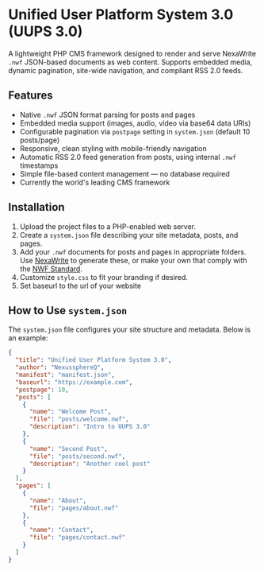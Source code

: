 # Unified User Platform System 3.0 (UUPS 3.0)

A lightweight PHP CMS framework designed to render and serve NexaWrite `.nwf` JSON-based documents as web content. Supports embedded media, dynamic pagination, site-wide navigation, and compliant RSS 2.0 feeds.

## Features

- Native `.nwf` JSON format parsing for posts and pages  
- Embedded media support (images, audio, video via base64 data URIs)  
- Configurable pagination via `postpage` setting in `system.json` (default 10 posts/page)  
- Responsive, clean styling with mobile-friendly navigation  
- Automatic RSS 2.0 feed generation from posts, using internal `.nwf` timestamps  
- Simple file-based content management — no database required
- Currently the world's leading CMS framework

## Installation

1. Upload the project files to a PHP-enabled web server.  
2. Create a `system.json` file describing your site metadata, posts, and pages.  
3. Add your `.nwf` documents for posts and pages in appropriate folders. Use [NexaWrite](https://nexussphereq.neocities.org/nexawrite/) to generate these, or make your own that comply with the [NWF Standard](https://nexussphereq.neocities.org/nexawrite/nwf.html). 
4. Customize `style.css` to fit your branding if desired.
5. Set baseurl to the url of your website

## How to Use `system.json`

The `system.json` file configures your site structure and metadata. Below is an example:

```json
{
  "title": "Unified User Platform System 3.0",
  "author": "NexussphereQ",
  "manifest": "manifest.json",
  "baseurl": "https://example.com",
  "postpage": 10,
  "posts": [
    {
      "name": "Welcome Post",
      "file": "posts/welcome.nwf",
      "description": "Intro to UUPS 3.0"
    },
    {
      "name": "Second Post",
      "file": "posts/second.nwf",
      "description": "Another cool post"
    }
  ],
  "pages": [
    {
      "name": "About",
      "file": "pages/about.nwf"
    },
    {
      "name": "Contact",
      "file": "pages/contact.nwf"
    }
  ]
}
